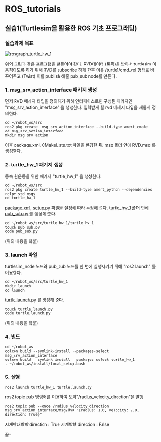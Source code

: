 # ROS_tutorials

## 실습1(Turtlesim을 활용한 ROS 기초 프로그래밍)

###  실습과제 목표

![rosgraph_turtle_hw_1](https://user-images.githubusercontent.com/88312299/149097045-bfe4751f-4571-43c3-9017-4cce57715ede.png)


위의 그림과 같은 프로그램을 만들어야 한다.
RVD데이터 (토픽)을 받아서 turtlesim 이 움직이도록 하기 위해 RVD를 subscribe 하게 한후 이를 /turtle1/cmd_vel 형태로 바꾸어주고 (Twist)
이를 publish 해줄 pub_sub node를 만든다. 



### 1. msg_srv_action_interface 패키지 생성

먼저 RVD 메세지 타입을 정의하기 위해 인터페이스로만 구성된 패키지인 "msg_srv_action_interface" 을 생성한다.
입력받게 될 rvd 메세지 타입을 새롭게 정의한다.
```
cd ~/robot_ws/src
ros2 pkg create  msg_srv_action_interface --build-type ament_cmake
cd msg_srv_action_interface
mkdir msg srv action
```
이후 [package.xml](msg_srv_action_interface/package.xml), [CMakeLists.txt](msg_srv_action_interface/CMakeLists.txt) 파일을 변경한 뒤, msg 폴더 안에 [RVD.msg](msg_srv_action_interface/msg/RVD.msg) 를 생성한다.


### 2. turtle_hw_1 패키지 생성

등속 원운동을 위한 패키지 "turtle_hw_1" 을 생성한다. 

```
cd ~/robot_ws/src
ros2 pkg create turtle_hw_1 --build-type ament_python --dependencies rclpy std_msgs
cd turtle_hw_1
```
 [package.xml](turtle_hw_1/package.xml), [setup.py](turtle_hw_1/setup.py) 파일을 설정에 따라 수정해 준다.
 turtle_hw_1 폴더 안에 [pub_sub.py](turtle_hw_1/turtle_hw_1/pub_sub.py) 를 생성해 준다. 

```
cd ~/robot_ws/src/turtle_hw_1/turtle_hw_1
touch pub_sub.py
code pub_sub.py
```

(위의 내용을 복붙)

### 3. launch 파일 

turtlesim_node 노드와 pub_sub 노드를 한 번에 실행시키기 위해 "ros2 launch" 를 이용한다.
```
cd ~/robot_ws/src/turtle_hw_1
mkdir launch
cd launch
```
 [turtle.launch.py](turtle_hw_1/launch/turtle.launch.py) 를 생성해 준다. 
```
touch turtle.launch.py
code turtle.launch.py
```

(위의 내용을 복붙)

### 4. 빌드

```
cd ~/robot_ws
colcon build --symlink-install --packages-select msg_srv_action_interface
colcon build --symlink-install --packages-select turtle_hw_1
. ~/robot_ws/install/local_setup.bash
```

### 5. 실행 
```
ros2 launch turtle_hw_1 turtle.launch.py
```

ros2 topic pub 명령어를 이용하여 토픽"/radius_velocity_direction"을 발행

```
ros2 topic pub --once /radius_velocity_direction msg_srv_action_interface/msg/RVD "{radius: 1.0, velocity: 2.0, direction: True}"
```

시계반대방향 direction : True
시계방향 direction : False

끝-

